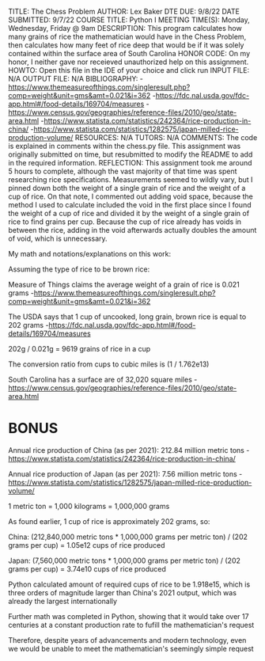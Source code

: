 TITLE: The Chess Problem
AUTHOR: Lex Baker
DTE DUE: 9/8/22
DATE SUBMITTED: 9/7/22
COURSE TITLE: Python I
MEETING TIME(S): Monday, Wednesday, Friday @ 9am
DESCRIPTION: This program calculates how many grains of rice the mathematician would have in the Chess Problem,
then calculates how many feet of rice deep that would be if it was solely contained within the surface area of South Carolina
HONOR CODE: On my honor, I neither gave nor receieved unauthorized help on this assignment. <Lex Baker>
HOWTO: Open this file in the IDE of your choice and click run
INPUT FILE: N/A
OUTPUT FILE: N/A
BIBLIOGRAPHY:
-https://www.themeasureofthings.com/singleresult.php?comp=weight&unit=gms&amt=0.021&i=362
-https://fdc.nal.usda.gov/fdc-app.html#/food-details/169704/measures
-https://www.census.gov/geographies/reference-files/2010/geo/state-area.html
-https://www.statista.com/statistics/242364/rice-production-in-china/
-https://www.statista.com/statistics/1282575/japan-milled-rice-production-volume/
RESOURCES: N/A
TUTORS: N/A
COMMENTS: The code is explained in comments within the chess.py file. This assignment was originally submitted on time, but resubmitted to modify the README to add in the required information.
REFLECTION: This assignment took me around 5 hours to complete, although the vast majority of that time was spent researching rice specifications. Measurements seemed to wildly vary, but I pinned down both the weight of a single grain of rice and the weight of a cup of rice. On that note, I commented out adding void space, because the method I used to calculate included the void in the first place since I found the weight of a cup of rice and divided it by the weight of a single grain of rice to find grains per cup. Because the cup of rice already has voids in between the rice, adding in the void afterwards actually doubles the amount of void, which is unnecessary.

My math and notations/explanations on this work:

Assuming the type of rice to be brown rice:

Measure of Things claims the average weight of a grain of rice is 0.021 grams
-https://www.themeasureofthings.com/singleresult.php?comp=weight&unit=gms&amt=0.021&i=362

The USDA says that 1 cup of uncooked, long grain, brown rice is equal to 202 grams
-https://fdc.nal.usda.gov/fdc-app.html#/food-details/169704/measures

202g / 0.021g = 9619 grains of rice in a cup

The conversion ratio from cups to cubic miles is (1 / 1.762e13)

South Carolina has a surface are of 32,020 square miles
-https://www.census.gov/geographies/reference-files/2010/geo/state-area.html

# BONUS

Annual rice production of China (as per 2021): 212.84 million metric tons
-https://www.statista.com/statistics/242364/rice-production-in-china/

Annual rice production of Japan (as per 2021): 7.56 million metric tons
-https://www.statista.com/statistics/1282575/japan-milled-rice-production-volume/

1 metric ton = 1,000 kilograms = 1,000,000 grams

As found earlier, 1 cup of rice is approximately 202 grams, so:

China: (212,840,000 metric tons * 1,000,000 grams per metric ton) / (202 grams per cup) = 1.05e12 cups of rice produced

Japan: (7,560,000 metric tons * 1,000,000 grams per metric ton) / (202 grams per cup) = 3.74e10 cups of rice produced

Python calculated amount of required cups of rice to be 1.918e15, which is three orders of magnitude larger than China's 2021 output,
which was already the largest internationally

Further math was completed in Python, showing that it would take over 17 centuries at a constant production rate to fufill the mathematician's request

Therefore, despite years of advancements and modern technology, even we would be unable to meet the mathematician's seemingly simple request